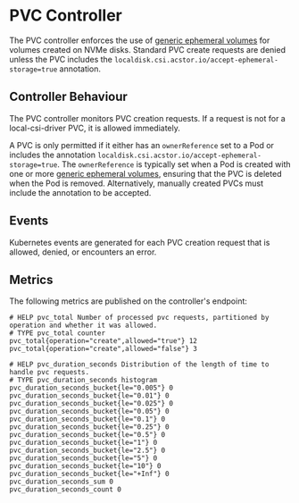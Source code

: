 # PVC Controller

The PVC controller enforces the use of [generic ephemeral volumes] for volumes created on NVMe disks. Standard PVC create requests are denied unless the PVC includes the `localdisk.csi.acstor.io/accept-ephemeral-storage=true` annotation.

## Controller Behaviour

The PVC controller monitors PVC creation requests. If a request is not for a local-csi-driver PVC, it is allowed immediately.

A PVC is only permitted if it either has an `ownerReference` set to a Pod or includes the annotation `localdisk.csi.acstor.io/accept-ephemeral-storage=true`. The `ownerReference` is typically set when a Pod is created with one or more [generic ephemeral volumes], ensuring that the PVC is deleted when the Pod is removed. Alternatively, manually created PVCs must include the annotation to be accepted.

## Events
Kubernetes events are generated for each PVC creation request that is allowed, denied, or encounters an error.

## Metrics

The following metrics are published on the controller's endpoint:

```console
# HELP pvc_total Number of processed pvc requests, partitioned by operation and whether it was allowed.
# TYPE pvc_total counter
pvc_total{operation="create",allowed="true"} 12
pvc_total{operation="create",allowed="false"} 3

# HELP pvc_duration_seconds Distribution of the length of time to handle pvc requests.
# TYPE pvc_duration_seconds histogram
pvc_duration_seconds_bucket{le="0.005"} 0
pvc_duration_seconds_bucket{le="0.01"} 0
pvc_duration_seconds_bucket{le="0.025"} 0
pvc_duration_seconds_bucket{le="0.05"} 0
pvc_duration_seconds_bucket{le="0.1"} 0
pvc_duration_seconds_bucket{le="0.25"} 0
pvc_duration_seconds_bucket{le="0.5"} 0
pvc_duration_seconds_bucket{le="1"} 0
pvc_duration_seconds_bucket{le="2.5"} 0
pvc_duration_seconds_bucket{le="5"} 0
pvc_duration_seconds_bucket{le="10"} 0
pvc_duration_seconds_bucket{le="+Inf"} 0
pvc_duration_seconds_sum 0
pvc_duration_seconds_count 0
```

[generic ephemeral volumes]:
    https://kubernetes.io/docs/concepts/storage/ephemeral-volumes/#generic-ephemeral-volumes
